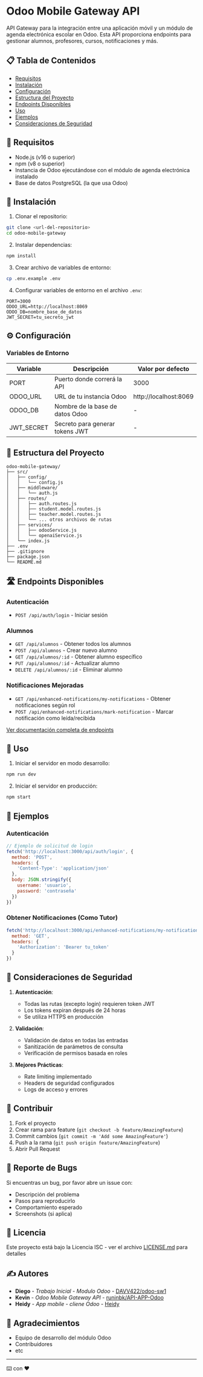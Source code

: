 # Odoo Mobile Gateway API

API Gateway para la integración entre una aplicación móvil y un módulo de agenda electrónica escolar en Odoo. Esta API proporciona endpoints para gestionar alumnos, profesores, cursos, notificaciones y más.

## 📋 Tabla de Contenidos

- [Requisitos](#requisitos)
- [Instalación](#instalación)
- [Configuración](#configuración)
- [Estructura del Proyecto](#estructura-del-proyecto)
- [Endpoints Disponibles](#endpoints-disponibles)
- [Uso](#uso)
- [Ejemplos](#ejemplos)
- [Consideraciones de Seguridad](#consideraciones-de-seguridad)

## 🔧 Requisitos

- Node.js (v16 o superior)
- npm (v8 o superior)
- Instancia de Odoo ejecutándose con el módulo de agenda electrónica instalado
- Base de datos PostgreSQL (la que usa Odoo)

## 🚀 Instalación

1. Clonar el repositorio:
```bash
git clone <url-del-repositorio>
cd odoo-mobile-gateway
```

2. Instalar dependencias:
```bash
npm install
```

3. Crear archivo de variables de entorno:
```bash
cp .env.example .env
```

4. Configurar variables de entorno en el archivo `.env`:
```env
PORT=3000
ODOO_URL=http://localhost:8069
ODOO_DB=nombre_base_de_datos
JWT_SECRET=tu_secreto_jwt
```

## ⚙️ Configuración

### Variables de Entorno

| Variable | Descripción | Valor por defecto |
|----------|-------------|-------------------|
| PORT | Puerto donde correrá la API | 3000 |
| ODOO_URL | URL de tu instancia Odoo | http://localhost:8069 |
| ODOO_DB | Nombre de la base de datos Odoo | - |
| JWT_SECRET | Secreto para generar tokens JWT | - |

## 📁 Estructura del Proyecto

```
odoo-mobile-gateway/
├── src/
│   ├── config/
│   │   └── config.js
│   ├── middleware/
│   │   └── auth.js
│   ├── routes/
│   │   ├── auth.routes.js
│   │   ├── student.model.routes.js
│   │   ├── teacher.model.routes.js
│   │   └── ... otros archivos de rutas
│   ├── services/
│   │   ├── odooService.js
│   │   └── openaiService.js
│   └── index.js
├── .env
├── .gitignore
├── package.json
└── README.md
```

## 🛣️ Endpoints Disponibles

### Autenticación
- `POST /api/auth/login` - Iniciar sesión

### Alumnos
- `GET /api/alumnos` - Obtener todos los alumnos
- `POST /api/alumnos` - Crear nuevo alumno
- `GET /api/alumnos/:id` - Obtener alumno específico
- `PUT /api/alumnos/:id` - Actualizar alumno
- `DELETE /api/alumnos/:id` - Eliminar alumno

### Notificaciones Mejoradas
- `GET /api/enhanced-notifications/my-notifications` - Obtener notificaciones según rol
- `POST /api/enhanced-notifications/mark-notification` - Marcar notificación como leída/recibida

[Ver documentación completa de endpoints](./ENDPOINTS.md)

## 🚦 Uso

1. Iniciar el servidor en modo desarrollo:
```bash
npm run dev
```

2. Iniciar el servidor en producción:
```bash
npm start
```

## 📝 Ejemplos

### Autenticación
```javascript
// Ejemplo de solicitud de login
fetch('http://localhost:3000/api/auth/login', {
  method: 'POST',
  headers: {
    'Content-Type': 'application/json'
  },
  body: JSON.stringify({
    username: 'usuario',
    password: 'contraseña'
  })
})
```

### Obtener Notificaciones (Como Tutor)
```javascript
fetch('http://localhost:3000/api/enhanced-notifications/my-notifications', {
  method: 'GET',
  headers: {
    'Authorization': 'Bearer tu_token'
  }
})
```

## 🔐 Consideraciones de Seguridad

1. **Autenticación**:
   - Todas las rutas (excepto login) requieren token JWT
   - Los tokens expiran después de 24 horas
   - Se utiliza HTTPS en producción

2. **Validación**:
   - Validación de datos en todas las entradas
   - Sanitización de parámetros de consulta
   - Verificación de permisos basada en roles

3. **Mejores Prácticas**:
   - Rate limiting implementado
   - Headers de seguridad configurados
   - Logs de acceso y errores

## 🤝 Contribuir

1. Fork el proyecto
2. Crear rama para feature (`git checkout -b feature/AmazingFeature`)
3. Commit cambios (`git commit -m 'Add some AmazingFeature'`)
4. Push a la rama (`git push origin feature/AmazingFeature`)
5. Abrir Pull Request

## 🐛 Reporte de Bugs

Si encuentras un bug, por favor abre un issue con:
- Descripción del problema
- Pasos para reproducirlo
- Comportamiento esperado
- Screenshots (si aplica)

## 📜 Licencia

Este proyecto está bajo la Licencia ISC - ver el archivo [LICENSE.md](LICENSE.md) para detalles

## ✍️ Autores

- **Diego** - *Trabajo Inicial - Modulo Odoo* - [DAVV422/odoo-sw1](https://github.com/DAVV422)
- **Kevin** - *Odoo Mobile Gateway API* - [runinbk/API-APP-Odoo](https://github.com/runinbk/API-APP-Odoo)
- **Heidy** - *App mobile - cliene Odoo* - [Heidy](https://github.com/)

## 🎁 Agradecimientos

- Equipo de desarrollo del módulo Odoo
- Contribuidores
- etc

---
⌨️ con ❤️